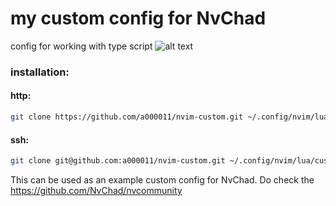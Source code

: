 # my custom config for NvChad

config for working with type script
![alt text](https://encrypted-tbn0.gstatic.com/images?q=tbn:ANd9GcR03dUtyiQoywqzfBBl-Q8l5EbBpOI5M8porQ&usqp=CAU)

### installation:

#### http:

```bash
git clone https://github.com/a000011/nvim-custom.git ~/.config/nvim/lua/custom
```

#### ssh:

```bash
git clone git@github.com:a000011/nvim-custom.git ~/.config/nvim/lua/custom
```

This can be used as an example custom config for NvChad. Do check the https://github.com/NvChad/nvcommunity

